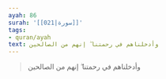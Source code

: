 ```yaml
---
ayah: 86
surah: '[[021|سورة]]'
tags:
- quran/ayah
text: وأدخلناهم في رحمتنا ۖ إنهم من الصالحين
---
```

> وأدخلناهم في رحمتنا ۖ إنهم من الصالحين
